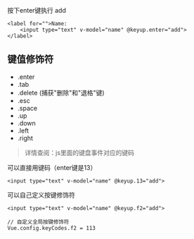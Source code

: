 按下enter键执行 add
```
<label for="">Name:
    <input type="text" v-model="name" @keyup.enter="add">
</label>
```

## 键值修饰符
- .enter
- .tab
- .delete (捕获"删除"和"退格"键)
- .esc
- .space
- .up
- .down
- .left
- .right

> 详情查阅：js里面的键盘事件对应的键码

可以直接用键码（enter键是13）
```
<input type="text" v-model="name" @keyup.13="add">
```

可以自己定义按键修饰符
```
<input type="text" v-model="name" @keyup.f2="add">

// 自定义全局按键修饰符
Vue.config.keyCodes.f2 = 113
```